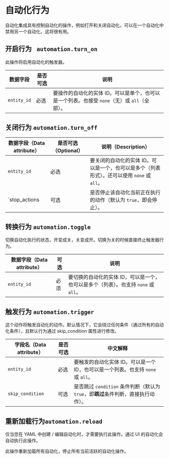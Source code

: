 # 自动化行为

自动化集成具有控制自动化的操作，例如打开和关闭自动化。可以在一个自动化中禁用另一个自动化，这将很有用。



## 开启行为 ` automation.turn_on`

此操作将启用自动化的触发器。

| 数据字段    | 是否可选 | 说明                                                         |
| ----------- | -------- | ------------------------------------------------------------ |
| `entity_id` | 必选     | 要操作的自动化的实体 ID。可以是单个，也可以是一个列表。也接受 `none`（无）或 `all`（全部）。 |



## 关闭行为 `automation.turn_off`

| 数据字段（Data attribute）                                   | 是否可选（Optional） | 说明（Description）                                          |
| ------------------------------------------------------------ | -------------------- | ------------------------------------------------------------ |
| `entity_id`                                                  | 必选                 | 要关闭的自动化的实体 ID。可以是一个，也可以是多个（列表形式）。还可以使用 `none` 或 `all`。 |
| `stop_actions | 可选| 是否停止该自动化当前正在执行的动作（默认为 `true`，即会停止）。 |                      |                                                              |



## 转换行为 `automation.toggle`

切换自动化执行的状态，开变成关，关变成开。切换为关的时候直接终止触发器行为。

| 数据字段（Data attribute） | 可选 | 说明                                                         |
| -------------------------- | ---- | ------------------------------------------------------------ |
| `entity_id`                | 必须 | 要切换的自动化的实体 ID，可以是一个，也可以是多个（列表）。也支持 `none` 或 `all`。 |



## 触发行为 `automation.trigger`

这个动作将触发自动化的动作。默认情况下，它会绕过任何条件（通过所有的自动化条件），且默认行为通过 skip_condition 属性进行修改。

| 字段名（Data attribute） | 是否可选 | 中文解释                                                     |
| ------------------------ | -------- | ------------------------------------------------------------ |
| `entity_id`              | 必选     | 要触发的自动化实体 ID。可以是一个 ID，也可以是一个列表。也支持 `none` 或 `all`。 |
| `skip_condition`         | 可选     | 是否跳过 `condition` 条件判断（默认为 `true`，即**跳过**条件判断，直接执行动作）。 |



## 重新加载行为`automation.reload`

仅当您在 YAML 中创建 / 编辑自动化时，才需要执行此操作。通过 UI 的自动化会自动执行此操作。

此操作重新加载所有自动化，停止所有当前活跃的自动化操作。



